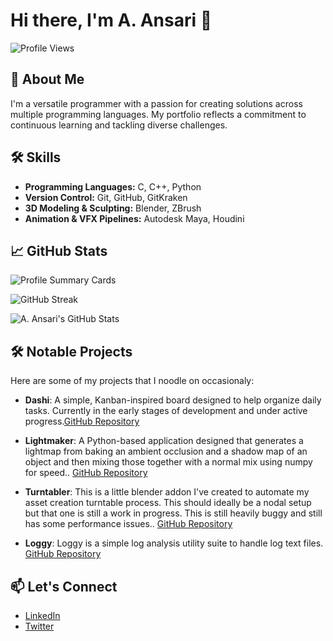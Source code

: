 # Hi there, I'm A. Ansari 👋

![Profile Views](https://komarev.com/ghpvc/?username=Ans-A)

## 🚀 About Me

I'm a versatile programmer with a passion for creating solutions across multiple programming languages. My portfolio reflects a commitment to continuous learning and tackling diverse challenges.

## 🛠️ Skills


- **Programming Languages:** C, C++, Python
- **Version Control:** Git, GitHub, GitKraken
- **3D Modeling & Sculpting:** Blender, ZBrush
- **Animation & VFX Pipelines:** Autodesk Maya, Houdini


## 📈 GitHub Stats

  ![Profile Summary Cards](https://github-profile-summary-cards.vercel.app/api/cards/profile-details?username=Ans-A&theme=vue)

  ![GitHub Streak](https://github-readme-streak-stats.herokuapp.com/?user=Ans-A)


  ![A. Ansari's GitHub Stats](https://github-readme-stats.vercel.app/api?username=Ans-A&show_icons=true&theme=radical)


## 🛠️ Notable Projects

Here are some of my projects that I noodle on occasionaly:

- **Dashi**: A simple, Kanban-inspired board designed to help organize daily tasks. Currently in the early stages of development and under active progress.[GitHub Repository](https://github.com/Ans-A/dashi)

- **Lightmaker**: A Python-based application designed that generates a lightmap from baking an ambient occlusion and a shadow map of an object and then mixing those together with a normal mix using numpy for speed.. [GitHub Repository](https://github.com/Ans-A/lightmaker)

- **Turntabler**: This is a little blender addon I've created to automate my asset creation turntable process. This should ideally be a nodal setup but that one is still a work in progress. 
This is still heavily buggy and still has some performance issues..  [GitHub Repository](https://github.com/Ans-A/Turntabler)


- **Loggy**: Loggy is a simple log analysis utility suite to handle log text files. [GitHub Repository](https://github.com/Ans-A/Loggy)

## 📫 Let's Connect

- [LinkedIn](https://www.linkedin.com/in/al-an-sari/)
- [Twitter](https://x.com/an_saa_ri)


